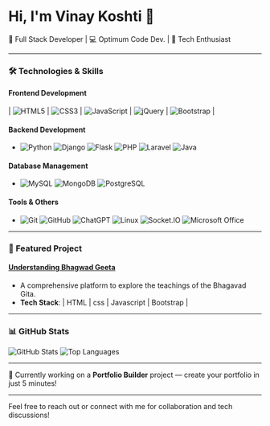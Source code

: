 # Hi, I'm Vinay Koshti 👋

🚀 Full Stack Developer | 💻 Optimum Code Dev. | 🌟 Tech Enthusiast

---

### 🛠 Technologies & Skills

#### Frontend Development
| ![HTML5](https://img.shields.io/badge/-HTML5-E34F26?style=for-the-badge&logo=html5&logoColor=white&width=120) | 
 ![CSS3](https://img.shields.io/badge/-CSS3-1572B6?style=for-the-badge&logo=css3&logoColor=white&width=120) | 
 ![JavaScript](https://img.shields.io/badge/-JavaScript-F7DF1E?style=for-the-badge&logo=javascript&logoColor=black&width=120) | 
 ![jQuery](https://img.shields.io/badge/-jQuery-0769AD?style=for-the-badge&logo=jquery&logoColor=white&width=120) | 
 ![Bootstrap](https://img.shields.io/badge/-Bootstrap-563D7C?style=for-the-badge&logo=bootstrap&logoColor=white&width=120) | 

#### Backend Development
- ![Python](https://img.shields.io/badge/-Python-3776AB?style=for-the-badge&logo=python&logoColor=white&width=120)
 ![Django](https://img.shields.io/badge/-Django-092E20?style=for-the-badge&logo=django&logoColor=white&width=120)
 ![Flask](https://img.shields.io/badge/-Flask-000000?style=for-the-badge&logo=flask&logoColor=white&width=120)
 ![PHP](https://img.shields.io/badge/-PHP-777BB4?style=for-the-badge&logo=php&logoColor=white&width=120)
 ![Laravel](https://img.shields.io/badge/-Laravel-FF2D20?style=for-the-badge&logo=laravel&logoColor=white&width=120)
 ![Java](https://img.shields.io/badge/-Java-007396?style=for-the-badge&logo=java&logoColor=white&width=120)

#### Database Management
- ![MySQL](https://img.shields.io/badge/-MySQL-4479A1?style=for-the-badge&logo=mysql&logoColor=white&width=120)
 ![MongoDB](https://img.shields.io/badge/-MongoDB-47A248?style=for-the-badge&logo=mongodb&logoColor=white&width=120)
 ![PostgreSQL](https://img.shields.io/badge/-PostgreSQL-4169E1?style=for-the-badge&logo=postgresql&logoColor=white)


#### Tools & Others
 - ![Git](https://img.shields.io/badge/-Git-F05032?style=for-the-badge&logo=git&logoColor=white&width=120)
 ![GitHub](https://img.shields.io/badge/-GitHub-181717?style=for-the-badge&logo=github&logoColor=white&width=120)
 ![ChatGPT](https://img.shields.io/badge/-ChatGPT-41B883?style=for-the-badge&logo=openai&logoColor=white&width=120)
 ![Linux](https://img.shields.io/badge/-Linux-FCC624?style=for-the-badge&logo=linux&logoColor=black&width=120)
 ![Socket.IO](https://img.shields.io/badge/-Socket.IO-010101?style=for-the-badge&logo=socket.io&logoColor=white)
 ![Microsoft Office](https://img.shields.io/badge/-Microsoft%20Office-D83B01?style=for-the-badge&logo=microsoft-office&logoColor=white&width=120)

---

### 🚀 Featured Project

#### [Understanding Bhagwad Geeta](https://bhagwatgeeta.netlify.app/)
- A comprehensive platform to explore the teachings of the Bhagavad Gita.
- **Tech Stack**: 
  |     HTML      |      css     |  Javascript |   Bootstrap  |
   
---

### 📊 GitHub Stats

![GitHub Stats](https://github-readme-stats.vercel.app/api?username=Vinayrk2&show_icons=true&theme=radical)
![Top Languages](https://github-readme-stats.vercel.app/api/top-langs/?username=Vinayrk2&layout=compact&theme=radical)

---

🔭 Currently working on a **Portfolio Builder** project — create your portfolio in just 5 minutes!

---

Feel free to reach out or connect with me for collaboration and tech discussions!
